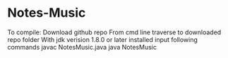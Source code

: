 # Notes-Music
To compile: 
Download github repo
From cmd line traverse to downloaded repo folder
With jdk verision 1.8.0 or later installed input following commands
javac NotesMusic.java
java NotesMusic
